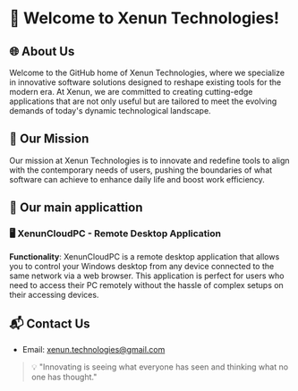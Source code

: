 # 👋 Welcome to Xenun Technologies!

## 🌐 About Us
Welcome to the GitHub home of Xenun Technologies, where we specialize in innovative software solutions designed to reshape existing tools for the modern era. At Xenun, we are committed to creating cutting-edge applications that are not only useful but are tailored to meet the evolving demands of today's dynamic technological landscape.

## 🎯 Our Mission
Our mission at Xenun Technologies is to innovate and redefine tools to align with the contemporary needs of users, pushing the boundaries of what software can achieve to enhance daily life and boost work efficiency.

## 🌟 Our main applicattion
### 🖥️ XenunCloudPC - Remote Desktop Application
**Functionality**:
XenunCloudPC is a remote desktop application that allows you to control your Windows desktop from any device connected to the same network via a web browser. This application is perfect for users who need to access their PC remotely without the hassle of complex setups on their accessing devices.

## 📬 Contact Us
- Email: [xenun.technologies@gmail.com](mailto:xenun.technologies@gmail.com)

> 💡 "Innovating is seeing what everyone has seen and thinking what no one has thought."
